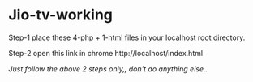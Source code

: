 # Jio-tv-working

Step-1 place these 4-php + 1-html files in your localhost root directory.

Step-2 open this link in chrome http://localhost/index.html

*Just follow the above 2 steps only,, don't do anything else..*
